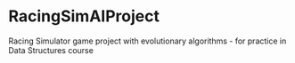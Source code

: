 # RacingSimAIProject
Racing Simulator game project with evolutionary algorithms - for practice in Data Structures course 
